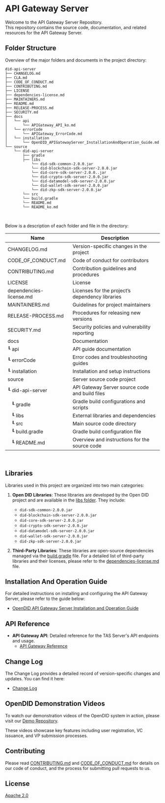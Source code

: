 API Gateway Server
==

Welcome to the API Gateway Server Repository. <br>
This repository contains the source code, documentation, and related resources for the API Gateway Server.

## Folder Structure
Overview of the major folders and documents in the project directory:

```
did-api-server
├── CHANGELOG.md
├── CLA.md
├── CODE_OF_CONDUCT.md
├── CONTRIBUTING.md
├── LICENSE
├── dependencies-license.md
├── MAINTAINERS.md
├── README.md
├── RELEASE-PROCESS.md
├── SECURITY.md
├── docs
│   └── api
│       └── APIGateway_API_ko.md
│   └── errorCode
│       └── APIGateway_ErrorCode.md
│   └── installation
│       └── OpenDID_APIGatewayServer_InstallationAndOperation_Guide.md
└── source
    └── did-api-server
        ├── gradle
        ├── libs
            └── did-sdk-common-2.0.0.jar
            └── did-blockchain-sdk-server-2.0.0.jar
            └── did-core-sdk-server-2.0.0..jar
            └── did-crypto-sdk-server-2.0.0.jar
            └── did-datamodel-sdk-server-2.0.0.jar
            └── did-wallet-sdk-server-2.0.0.jar
            └── did-zkp-sdk-server-2.0.0.jar
        └── src
        └── build.gradle
        └── README.md
        └── README_ko.md
```

<br/>

Below is a description of each folder and file in the directory:

| Name                             | Description                                     |
| -------------------------------- | ----------------------------------------------- |
| CHANGELOG.md                     | Version-specific changes in the project         |
| CODE_OF_CONDUCT.md               | Code of conduct for contributors                |
| CONTRIBUTING.md                  | Contribution guidelines and procedures          |
| LICENSE                          | License                                         |
| dependencies-license.md          | Licenses for the project’s dependency libraries |
| MAINTAINERS.md                   | Guidelines for project maintainers              |
| RELEASE-PROCESS.md               | Procedures for releasing new versions           |
| SECURITY.md                      | Security policies and vulnerability reporting   |
| docs                             | Documentation                                   |
| ┖ api                            | API guide documentation                         |
| ┖ errorCode                      | Error codes and troubleshooting guides          |
| ┖ installation                   | Installation and setup instructions             |
| source                           | Server source code project                      |
| ┖ did-api-server                 | API Gateway Server source code and build files  |
| &nbsp;&nbsp;&nbsp;┖ gradle       | Gradle build configurations and scripts         |
| &nbsp;&nbsp;&nbsp;┖ libs         | External libraries and dependencies             |
| &nbsp;&nbsp;&nbsp;┖ src          | Main source code directory                      |
| &nbsp;&nbsp;&nbsp;┖ build.gradle | Gradle build configuration file                 |
| &nbsp;&nbsp;&nbsp;┖ README.md    | Overview and instructions for the source code   |

<br/>


## Libraries

Libraries used in this project are organized into two main categories:

1. **Open DID Libraries**: These libraries are developed by the Open DID project and are available in the [libs folder](source/did-api-server/libs). They include:

   - `did-sdk-common-2.0.0.jar`
   - `did-blockchain-sdk-server-2.0.0.jar`
   - `did-core-sdk-server-2.0.0.jar`
   - `did-crypto-sdk-server-2.0.0.jar`
   - `did-datamodel-sdk-server-2.0.0.jar`
   - `did-wallet-sdk-server-2.0.0.jar`
   - `did-zkp-sdk-server-2.0.0.jar`

2. **Third-Party Libraries**: These libraries are open-source dependencies managed via the [build.gradle](source/did-api-server/build.gradle) file. For a detailed list of third-party libraries and their licenses, please refer to the [dependencies-license.md](dependencies-license.md) file.

## Installation And Operation Guide

For detailed instructions on installing and configuring the API Gateway Server, please refer to the guide below:
- [OpenDID API Gateway Server Installation and Operation Guide](docs/installation/OpenDID_APIGatewayServer_InstallationAndOperation_Guide.md)  

## API Reference

- **API Gateway API**: Detailed reference for the TAS Server's API endpoints and usage.
  - [API Gateway Reference](docs/api/APIGateway_API_ko.md)

## Change Log

The Change Log provides a detailed record of version-specific changes and updates. You can find it here:
- [Change Log](./CHANGELOG.md)

## OpenDID Demonstration Videos <br>
To watch our demonstration videos of the OpenDID system in action, please visit our [Demo Repository](https://github.com/OmniOneID/did-demo-server). <br>

These videos showcase key features including user registration, VC issuance, and VP submission processes.

## Contributing

Please read [CONTRIBUTING.md](CONTRIBUTING.md) and [CODE_OF_CONDUCT.md](CODE_OF_CONDUCT.md) for details on our code of conduct, and the process for submitting pull requests to us.

## License
[Apache 2.0](LICENSE)
